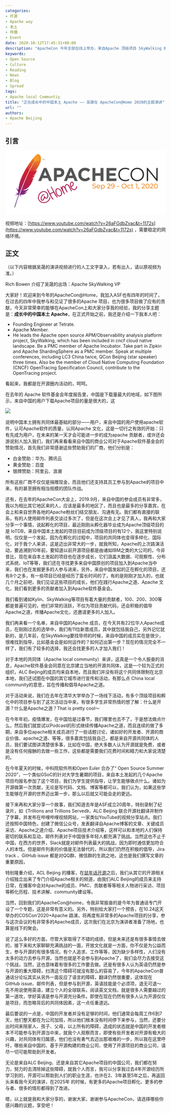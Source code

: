 ```yaml
---
categories:
- 开源
- Apache way
- 本土
- 传播
- Event
date: 2020-10-12T17:45:31+08:00
description: "ApacheCon 今年全部在线上举办，来自Apache 顶级项目 SkyWalking 的创始人兼VP——吴晟先生，在今天的Keynote环节为大家分享了他对Apache在中国的增长形势做了介绍。"
keywords:
- Open Source
- Culture
- Reading
- News
- Blog
- Spread
tags:
- Apache local Communtiy 
title: "正在成长中的中国本土 Apache —— 吴晟在 ApacheCon@Home 2020的主题演讲"
url: ""
authors:
- Apache Beijing
---
```


## 引言

![](../../images/apachecon/achome_banner.png)

视频地址：[https://www.youtube.com/watch?v=26aFGdbZvac&t=1172s](https://www.youtube.com/watch?v=26aFGdbZvac&t=1172s) ，需要稳定的网络环境。

## 正文

（以下内容根据吴晟的演讲视频进行的人工文字录入，若有出入，请以原视频为准。）

Rich Bowen 介绍了吴晟的出场：Apache SkyWalking VP

大家好！欢迎来到今年的ApacheCon@Home，我加入ASF也有四年的时间了，在过去的四年中我参与和见证了很多的Apache 项目，也为很多项目做了应有的贡献，今天非常荣幸的能够在ApacheCon上和大家分享我的经验，我的分享主题是：**成长中的中国本土 Apache**，在正式开始之前，我还是介绍一下我本人吧：

* Founding Engineer at Tetrate. 
* Apache Member. 
* He leads the Apache open source APM/Observability analysis platform project, SkyWalking, which has been included in cncf cloud native landscape. Be a PMC member of Apache Incubator. Take part in Zipkin and Apache ShardingSphere as a PMC member. Speak at multiple conferences, including LC3 China twice, QCon Beijing (star speaker) three times. Also be the member of Cloud Native Computing Foundation (CNCF) OpenTracing Specification Council, contribute to the OpenTracing project.

看起来，我都是在开源圈内活动的，呵呵。

在去年的 Apache 软件基金会年度报告里，中国是下载量最大的地域，如下图所示，来自中国的用户下载Apache项目的量是很大的，这

![](../..images/Apache-active-of-2019-annual-report.png)

说明中国本土拥有共同体最基础的部分——用户，来自中国的用户使用apache软件，认可Apache软件的质量，认同Apache 文化，这是一切行之有效的开始：只有先成为用户，在未来的某一天才会可能进一步的成为apache 贡献者，或许还会游说别人加入我们，我们再来看看来自中国的商业公司对于Apache软件基金会的赞助情况，首先我们非常感谢这些赞助我们的厂商，他们分别是：

* 白金赞助：华为、腾讯云
* 黄金赞助：百度
* 银牌赞助：阿里云、浪潮

所有这些厂商不仅仅是捐赠现金，而且他们还支持其员工参与到Apache的项目中来，有的甚至拥有相当规模的团队作战。

还有，在去年的ApacheCon大会上，2019.9月，来自中国的参会成员有非常多，我以为相比其它地区来的人，应该是最多的地区了，而且也是最多的分享嘉宾，在会上和来自世界各地的Apache粉丝们结交朋友、沟通有无。我们都有直接的联系，有的人使用邮件列表交谈过多次了，但是在这次会上才见了真人，我再和大家分享一个事情，说起孵化的项目，最近刚刚从孵化器毕业成为Apache顶级项目的是 IoTDB，来自中国本土发起的项目目前成为顶级项目的有12个，我这里特别说明，仅仅是一个发起，因为在孵化的过程中，项目的共同体也变得多样化、国际化，对于我个人来讲，这是迈出非常大的一步，就我所知，Apache的上次路演活动，要追溯到10年前，要知道以前开源项目都是由诸如IBM之类的大公司的，今非昔比，现在来自本土发起的项目也在逐步成长，它们涵盖大数据、可观察性、分布式系统、IoT等等，我们还在寻找更多来自中国原创的项目加入到Apache当中来，我们也在发掘更多的人参与进来，另外，来自中国发起的正在孵化的项目，还有8个之多，有一些项目已经是经历了蛮长时间的了，有的是刚刚才加入的，也就几个月之前吧，我们见证这些项目的成长，他们在践行Apache之道、Apache 文化，我们看到更多的贡献者加入到Apache软件基金会。

我们看到诸如Kylin、SkyWalking等项目有着大量的贡献者，100、200、300等都是普遍可见的，他们非常的活跃，不仅为项目贡献代码，还会积极的倡导Apache之道，传播Apache文化，还邀请更多的人加入。

我们再来看一个名单，来自中国的Apache 成员，在今天共有22位华人Apache成员，在刚刚过去的选举中，我们有11位新晋成员，其中就包括我自己，另外记忆犹新的，是几年前，在SkyWalking要找导师的时候，来自中国的成员实在是很少，很难找到指导，比如基金会是如何运作的？如何迈出第一步？现在的情况完全不一样了，我们有了较多的选择，我还会找更多的人才加入我们！

对于本地的共同体（Apache local community）来讲，这真是一个令人振奋的消息，Apache软件基金会同意在北京建立当地的开源共同体，这是一个较为正式的组织，ALC Beijing的成员均来自本地，而且我们并没有将这个共同体限制在北京本地，我们还试图在中国的其它城市进行宣传和活动，有那么点 China local community的意思，旨在传播和倡导Apache之道。

对于活动来说，我们在去年在清华大学举办了一场线下活动，有多个顶级项目和孵化中的项目参与到了这次活动当中来，有很多学生非常热情的想了解：什么是开源？什么是Apache之道？That is pretty cool～

在今年年初，疫情爆发，在中国恰是过春节，我们哪里也去不了，于是想法做点什么，然后我们就尝试以Podcast的形式继续传播Apache之道，而且连续的做了多期，来自多位apache相关成员进行了一些话题讨论，诸如好的开发者、开源的商业价值、apache之道、等等，很多嘉宾包括我自己，都是来自开源共同体的人员，我们要试图讲清楚很多事，比如在中国，绝大多数人认为开源就是免费，或者是没有任何报酬的去做一些工作，这些都是需要我们花费时间和精力和大家说清楚的。

在今年夏天的时候，中科院软件所和Open Euler 合办了“ Open Source Summer 2020”，一个类似GSoC的针对大学生暑期的项目，来自本土发起的几个Apache项目均报名参加了这个项目，我们为学生提供指导，让学生能够做点什么。诸如为开源做第一次贡献，无论是写代码、文档、博客等都可以，我们认为，如果这些学生能够在开源的世界迈出第一步，那么以后就又可能会走的更远。

接下来再和大家分享一个故事，我们知道去年是ASF成立20周年，特别录制了纪录片，如《Trillions and Trillions Served》，ALC Beijing 联合开源社翻译并制作了字幕，并发布在哔哩哔哩视频网站，一家类似YouTube的视频分享站点。我们还按照中国特色，创建了微信公众号，发表翻译自Apache博客的文章、关键成员采访、Apache之道介绍、Apache项目技术介绍等，这样可以和本地的人们保持密切的联系和互动，邮件列表对于中国很多年轻人都充满了挑战。当然这也不止于中国，在西方的世界，Slack就是对邮件列表最大的挑战，因为即时通信更加符合人的本性。但是邮件列表的价值是无法替代的，所以我们仍然在积极的倡导，Jira track 、GitHub issue 都是对QQ群、微信群的生疏之地，这也是我们撰写文章的重要原因，

特别隆重介绍，ACL Beijing 的播客，在[鼠年话开源](http://opensourceway.community/posts/opensource_talking/2020-done-and-plan-index/)之后，我们从其它的开源相关介绍独立出来了专门介绍Apache相关的频道，由我们ALC Beijing的成员来主持日常，在播客中会对Apache的成员、PMC、贡献者等等相关人物进行采访、项目等孵化历程、技术讲解、community建设等。

当然，回到我们的ApacheCon@home，令我非常振奋的是今年为普通话专门开设了一个专题，这是非常有意义的。另外，特别给大家打一个预告，在10.24这天举办的COSCon‘2020+Apache 路演，将再度有非常多的Apache项目的分享，参与这次会议的有非常多的Apache成员，这次我们在北京为演讲者准备了场地，也算是线下的聚会。

说了这么多好的方面，尽管大家取得了不错的成绩，但是未来还是有很多事情去做的，接下来和大家聊聊充满挑战的一面，开放文化就是一方面，你不仅是为公益而生，参与开源的有很多情况，有个人追求、工作等等，因为缺少多样性，人们没有太多的动力去参与开源，当然也就是不会参与到Apache了，我们会尽力去接受这个挑战，当然，这也意味着有很多的工作要去做。还是有很多人认为英语仍然是参与开源的重大障碍，扫清这个障碍可就没有那么的容易了，今年的ApacheCon普通话分论坛其实从另外一面反应了语言的障碍，翻译仍然很重要，这体现在GitHub issue、邮件列表，但是参与到开源，英语技能是个必须项，退无可退～ 先不用说使用英语，建立个人的全球联系，阅读英文文档，就是很多人需要越过的第一道坎，学好英语是参与开源充分条件。即使在现在仍然有很多人认为开源仅仅是项目，而忽略背后的共同体因素，这一点任重道远。

最后要说的一点是，中国的开发者并没有足够的时间，他们通常会每周工作6到7天，他们整天都在为公司加班，所以他们根本没有时间停下来参与，当然，还要分出时间来陪家人、孩子、父母，以上所有的障碍，造成的状态就是中国的开发者根本不可能参与到开源当中来，就我个人观察而言，即使有些开发者对开源有极大的兴趣，对共同体有归属感，他们也没有勇气去迈出那艰难的一步，所以我在这里呼吁，哪些来自中国的、基于开源构建的商业公司、使用了开源项目的商业公司，请尽一切可能帮助到开发者。

无论是来自ALC Beijing、还是来自其它Apache项目的中国公司，我们都在努力，努力的去清除掉这些障碍，就我个人而言，我可以分享我过去4年开源经历所学习到的，开源可以帮助到人们的职业生涯，也许在2、3年甚至5年之后，再返回头来看我今天的演讲，在2025年 的时候，有更多的Apache项目孵化、更多的参与者、很多的情形都得到了改进。

嗯，以上就是我和大家分享的，谢谢大家，谢谢参与ApacheCon，请选择哪些你感兴趣的议题，享受吧！
